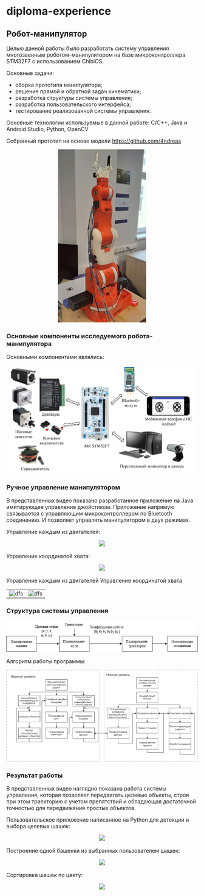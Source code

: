 # diploma-experience


## Робот-манипулятор

Целью данной работы было разработать систему управления многозвенным роботом-манипулятором на базе микроконтроллера STM32F7 с использованием ChibiOS.

Основные задачи:
- сборка прототипа манипулятора;
- решение прямой и обратной задач кинематики;
- разработка структуры системы управления; 
- разработка пользовательского интерфейса;
- тестирование реализованной системы управления.

Основные технологии используемые в данной работе:
C/C++, Java и Android Studio, Python, OpenCV

Собранный прототип на основе модели https://github.com/4ndreas

<p align="center">
<img src="manipulator_pics/Prototype.png">
</p>


### Основные компоненты исследуемого робота-манипулятора

Основными компонентами являлись:

<p align="center">
<img src="manipulator_pics/Components.png">
</p>

### Ручное управление манипулятором


В представленных видео показано разработанное приложение на Java имитирующее управление джойстиком.
Приложение напрямую связывается с управляющим микроконтроллером по Bluetooth соединению. И позволяет управлять манипулятором в двух режимах.

Управление каждым из двигателей:

<div id="header" align="center">
<img src="manual_control_mode_1.gif">
</div>

Управление координатой хвата:

<div align="center">
<img src="manual_control_mode_2.gif">
</div>

Управление каждым из двигателей                                    Управление координатой хвата              
<div align=right>
<table>
  <tr>
     <td><img src="https://github.com/Alionaaaa/diploma-experience/blob/main/manipulator_pics/manual_control_mode_1.gif" alt="dfs" width="200"/></td>
    <td><img src="https://github.com/Alionaaaa/diploma-experience/blob/main/manipulator_pics/manual_control_mode_2.gif" alt="dfs" width="200"/></td>
  </tr>
</table>
</div>


### Структура системы управления


<p align="center">
<img src="manipulator_pics/control_system.png">
</p>


Алгоритм работы программы:

<p align="center">
<img src="manipulator_pics/work_algorithm.png">
</p>


### Результат работы


В представленных видео наглядно показана работа системы управления, которая позволяет передвигать целевые объекты, строя при этом траекторию с учетом препятствий и обладающая достаточной точностью для передвижения простых объектов.


Пользовательское приложение написанное на Python для детекции и выбора целевых шашек:

<p align="center">
<img src="detection.gif">
</p>

Построение одной башенки из выбранных пользователем шашек:  

<p align="center">
<img src="one_tower.gif">
</p>

Сортировка шашек по цвету:

<p align="center">
<img src="sort_towers.gif">
</p>
